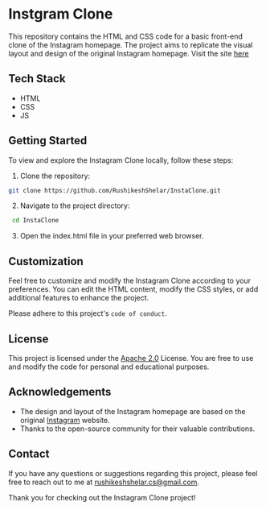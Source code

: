 
# Instgram Clone

This repository contains the HTML and CSS code for a basic front-end clone of the Instagram homepage. The project aims to replicate the visual layout and design of the original Instagram homepage. Visit the site [here](https://rushi-insta.vercel.app/)


## Tech Stack

- HTML
- CSS
- JS


## Getting Started
To view and explore the Instagram Clone locally, follow these steps:

1. Clone the repository:
```bash
git clone https://github.com/RushikeshShelar/InstaClone.git
```
2. Navigate to the project directory:
```bash
 cd InstaClone
 ```

3. Open the index.html file in your preferred web browser.

## Customization

Feel free to customize and modify the Instagram Clone according to your preferences. You can edit the HTML content, modify the CSS styles, or add additional features to enhance the project.

Please adhere to this project's `code of conduct`.


## License

This project is licensed under the [Apache 2.0](https://choosealicense.com/licenses/apache-2.0/) License. You are free to use and modify the code for personal and educational purposes.


## Acknowledgements

 - The design and layout of the Instagram homepage are based on the original [Instagram](https://www.instagram.com) website.
- Thanks to the open-source community for their valuable contributions.


## Contact

If you have any questions or suggestions regarding this project, please feel free to reach out to me at rushikeshshelar.cs@gmail.com.

Thank you for checking out the Instagram Clone project!
